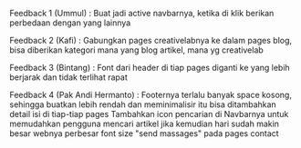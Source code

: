 Feedback 1 (Ummul) :
Buat jadi active navbarnya, ketika di klik berikan perbedaan dengan yang lainnya

Feedback 2 (Kafi) :
Gabungkan pages creativelabnya ke dalam pages blog, bisa diberikan kategori mana yang blog artikel, mana yg creativelab

Feedback 3 (Bintang) :
Font dari header di tiap pages diganti ke yang lebih berjarak dan tidak terlihat rapat

Feedback 4 (Pak Andi Hermanto) :
Footernya terlalu banyak space kosong, sehingga buatkan lebih rendah dan meminimalisir itu bisa ditambahkan detail isi di tiap-tiap pages
Tambahkan icon pencarian di Navbarnya untuk memudahkan pengguna mencari artikel jika kemudian hari sudah makin besar webnya
perbesar font size "send massages" pada pages contact 

